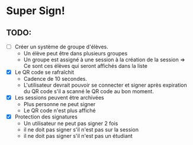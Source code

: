 # Super Sign!

## TODO:

- [ ] Créer un système de groupe d'élèves.
    - Un élève peut être dans plusieurs groupes
    - Un groupe est assigné à une session à la création de la session => Ce sont ces élèves qui seront affichés dans la liste
- [X] Le QR code se rafraîchit
    - Cadence de 10 secondes.
    - L'utilisateur devrait pouvoir se connecter et signer après expiration du QR code s'il a scanné le QR code au bon moment.
- [X] Les sessions peuvent être archivées
    - Plus personne ne peut signer
    - Le QR code n'est plus affiché
- [X] Protection des signatures
    - Un utilisateur ne peut pas signer 2 fois
    - il ne doit pas signer s'il n'est pas sur la session
    - il ne doit pas signer s'il n'est pas un étudiant
